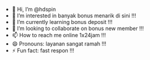 - 👋 Hi, I’m @hdspin
- 👀 I’m interested in banyak bonus menarik di sini !!!
- 🌱 I’m currently learning bonus deposit !!!
- 💞️ I’m looking to collaborate on bonus new member !!!
- 📫 How to reach me online 1x24jam !!!
- 😄 Pronouns: layanan sangat ramah !!!
- ⚡ Fun fact: fast respon !!!

<!---
hdspin/hdspin is a ✨ special ✨ repository because its `README.md` (this file) appears on your GitHub profile.
You can click the Preview link to take a look at your changes.
--->
